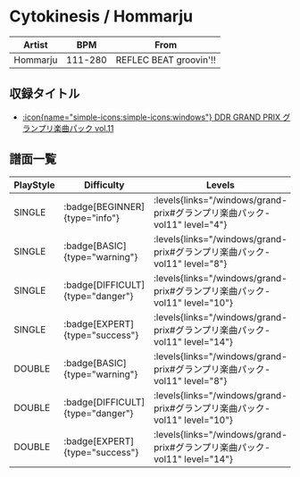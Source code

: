 # Cytokinesis / Hommarju

|Artist|BPM|From|
|------|---|----|
|Hommarju|111-280|REFLEC BEAT groovin'!!|

## 収録タイトル

- [:icon{name="simple-icons:simple-icons:windows"} DDR GRAND PRIX グランプリ楽曲パック vol.11](/windows/grand-prix#グランプリ楽曲パック-vol11)

## 譜面一覧

|PlayStyle|Difficulty|Levels|Notes|Movie|
|---------|----------|------|-----|-----|
|SINGLE| :badge[BEGINNER]{type="info"}| :levels{links="/windows/grand-prix#グランプリ楽曲パック-vol11" level="4"}|109/12||
|SINGLE| :badge[BASIC]{type="warning"}| :levels{links="/windows/grand-prix#グランプリ楽曲パック-vol11" level="8"}|180/15||
|SINGLE| :badge[DIFFICULT]{type="danger"}| :levels{links="/windows/grand-prix#グランプリ楽曲パック-vol11" level="10"}|305/8||
|SINGLE| :badge[EXPERT]{type="success"}| :levels{links="/windows/grand-prix#グランプリ楽曲パック-vol11" level="14"}|481/7||
|DOUBLE| :badge[BASIC]{type="warning"}| :levels{links="/windows/grand-prix#グランプリ楽曲パック-vol11" level="8"}|178/15||
|DOUBLE| :badge[DIFFICULT]{type="danger"}| :levels{links="/windows/grand-prix#グランプリ楽曲パック-vol11" level="10"}|309/8||
|DOUBLE| :badge[EXPERT]{type="success"}| :levels{links="/windows/grand-prix#グランプリ楽曲パック-vol11" level="14"}|468/7||
